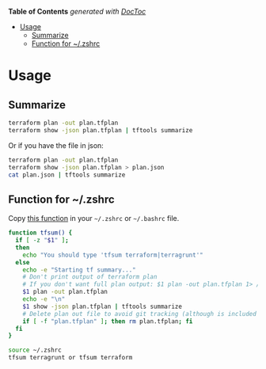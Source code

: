 <!-- START doctoc generated TOC please keep comment here to allow auto update -->
<!-- DON'T EDIT THIS SECTION, INSTEAD RE-RUN doctoc TO UPDATE -->
**Table of Contents**  *generated with [DocToc](https://github.com/thlorenz/doctoc)*

- [Usage](#usage)
  - [Summarize](#summarize)
  - [Function for ~/.zshrc](#function-for-zshrc)

<!-- END doctoc generated TOC please keep comment here to allow auto update -->

# Usage

## Summarize

```bash
terraform plan -out plan.tfplan
terraform show -json plan.tfplan | tftools summarize
```

Or if you have the file in json:

```bash
terraform plan -out plan.tfplan
terraform show -json plan.tfplan > plan.json
cat plan.json | tftools summarize
```

## Function for ~/.zshrc

Copy [this function](../scripts/tfsum.sh) in your `~/.zshrc` or `~/.bashrc` file.

```bash
function tfsum() {
  if [ -z "$1" ];
  then
    echo "You should type 'tfsum terraform|terragrunt'"
  else
    echo -e "Starting tf summary..."
    # Don't print output of terraform plan
    # If you don't want full plan output: $1 plan -out plan.tfplan 1> /dev/null
    $1 plan -out plan.tfplan
    echo -e "\n"
    $1 show -json plan.tfplan | tftools summarize
    # Delete plan out file to avoid git tracking (although is included in .gitignore)
    if [ -f "plan.tfplan" ]; then rm plan.tfplan; fi
  fi
}
```

```bash
source ~/.zshrc
tfsum terragrunt or tfsum terraform
```
